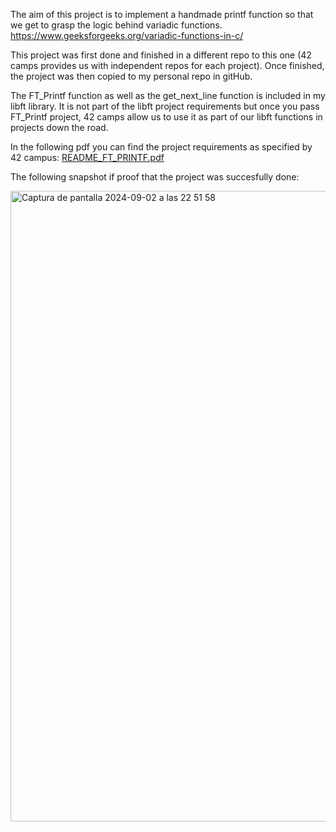 The aim of this project is to implement a handmade printf function so that we get to grasp the logic behind variadic functions.
https://www.geeksforgeeks.org/variadic-functions-in-c/

This project was first done and finished in a different repo to this one (42 camps provides us with independent repos for each project). Once finished, the project was then copied to my personal repo in gitHub.

The FT_Printf function as well as the get_next_line function is included in my libft library. It is not part of the libft project requirements but once you pass FT_Printf project, 42 camps allow us to use it as part of our libft functions in projects down the road.

In the following pdf you can find the project requirements as specified by 42 campus: [README_FT_PRINTF.pdf](https://github.com/Alvicina/FT_PRINTF/files/15310007/README_FT_PRINTF.pdf)

The following snapshot if proof that the project was succesfully done:

<img width="1009" alt="Captura de pantalla 2024-09-02 a las 22 51 58" src="https://github.com/user-attachments/assets/0addc4dc-29df-4865-87cf-e6687f332f00">



